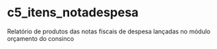 # c5_itens_notadespesa
Relatório de produtos das notas fiscais de despesa lançadas no módulo orçamento do consinco
